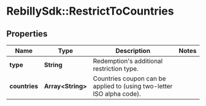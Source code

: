 # RebillySdk::RestrictToCountries

## Properties
Name | Type | Description | Notes
------------ | ------------- | ------------- | -------------
**type** | **String** | Redemption&#x27;s additional restriction type. | 
**countries** | **Array&lt;String&gt;** | Countries coupon can be applied to (using two-letter ISO alpha code). | 

